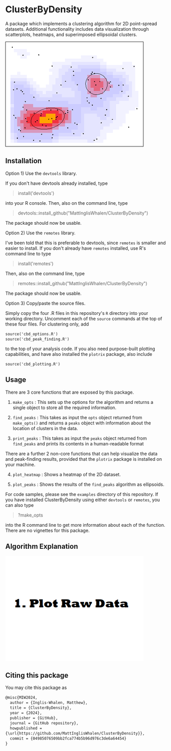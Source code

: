 # ClusterByDensity

 A package which implements a clustering algorithm for 2D point-spread datasets. Additional functionality includes data visualization through scatterplots, heatmaps, and superimposed ellipsoidal clusters. 

 !["Heatmap with overlaid cluster ellipses"](/images/_final_product.png "ClusterByDensitySample")

## Installation

Option 1) Use the `devtools` library. 

If you don't have devtools already installed, type

> install('devtools')

into your R console. Then, also on the command line, type

> devtools::install_github("MattInglisWhalen/ClusterByDensity")

The package should now be usable.


Option 2) Use the `remotes` library. 

I've been told that this is preferable to devtools, since `remotes` is smaller and easier to install. If you don't already have `remotes` installed, use R's command line to type

> install('remotes')

Then, also on the command line, type

> remotes::install_github("MattInglisWhalen/ClusterByDensity")

The package should now be usable.

Option 3) Copy/paste the source files.

Simply copy the four .R files in this repository's `R` directory into your working directory. Uncomment each of the `source` commands at the top of these four files. For clustering only, add

```
source('cbd_options.R')
source('cbd_peak_finding.R')
```

to the top of your analysis code. If you also need purpose-built plotting capabilities, and have also installed the `plotrix` package, also include 

```
source('cbd_plotting.R')
```

## Usage

There are 3 core functions that are exposed by this package.

1. `make_opts` : This sets up the options for the algorithm and returns a single object to store all the required information.

2. `find_peaks` : This takes as input the `opts` object returned from `make_opts()` and returns a `peaks` object with information about the location of clusters in the data.

3. `print_peaks` : This takes as input the `peaks` object returned from `find_peaks` and prints its contents in a human-readable format

There are a further 2 non-core functions that can help visualize the data and peak-finding results, provided that the `plotrix` package is installed on your machine.

4. `plot_heatmap` : Shows a heatmap of the 2D dataset.

5. `plot_peaks` : Shows the results of the `find_peaks` algorithm as ellipsoids.

For code samples, please see the `examples` directory of this repository. If you have installed ClusterByDensity using either `devtools` or `remotes`, you can also type 

> ?make_opts

into the R command line to get more information about each of the function. There are no vignettes for this package.

## Algorithm Explanation

 !["Algorithm Explanation Gif"](/images/cbd_algo.gif "ClusterByDensityAlgorGif")


## Citing this package

You may cite this package as 

```
@misc{MIW2024,
  author = {Inglis-Whalen, Matthew},
  title = {ClusterByDensity},
  year = {2024},
  publisher = {GitHub},
  journal = {GitHub repository},
  howpublished = {\url{https://github.com/MattInglisWhalen/ClusterByDensity}},
  commit = {04985076509bb2fca774b5b96d976c3de6a64454}
}
```

